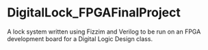 # DigitalLock_FPGAFinalProject
A lock system written using Fizzim and Verilog to be run on an FPGA development board for a Digital Logic Design class.

